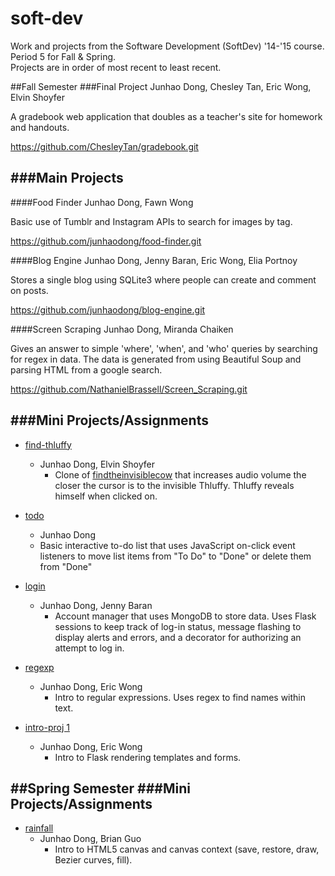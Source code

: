 soft-dev
=====
Work and projects from the Software Development (SoftDev) '14-'15 course.  
Period 5 for Fall & Spring.  
Projects are in order of most recent to least recent.

##Fall Semester
###Final Project
Junhao Dong, Chesley Tan, Eric Wong, Elvin Shoyfer

A gradebook web application that doubles as a teacher's site for homework and handouts.

https://github.com/ChesleyTan/gradebook.git


###Main Projects
------------
####Food Finder
Junhao Dong, Fawn Wong

Basic use of Tumblr and Instagram APIs to search for images by tag.

https://github.com/junhaodong/food-finder.git

####Blog Engine
Junhao Dong, Jenny Baran, Eric Wong, Elia Portnoy

Stores a single blog using SQLite3 where people can create and comment on posts.

https://github.com/junhaodong/blog-engine.git

####Screen Scraping
Junhao Dong, Miranda Chaiken

Gives an answer to simple 'where', 'when', and 'who' queries by searching for regex in data. The data is generated from using Beautiful Soup and parsing HTML from a google search.

https://github.com/NathanielBrassell/Screen_Scraping.git


###Mini Projects/Assignments
------------

- [find-thluffy](https://github.com/junhaodong/soft-dev/tree/master/assignments/find-thluffy)
	- Junhao Dong, Elvin Shoyfer
		- Clone of [findtheinvisiblecow](findtheinvisiblecow.com) that increases audio volume the closer the cursor is to the invisible Thluffy. Thluffy reveals himself when clicked on.

- [todo](https://github.com/junhaodong/soft-dev/tree/master/assignments/todo)
	- Junhao Dong
    - Basic interactive to-do list that uses JavaScript on-click event listeners to move list items from "To Do" to "Done" or delete them from "Done"

- [login](https://github.com/junhaodong/soft-dev/tree/master/assignments/login)
  - Junhao Dong, Jenny Baran
    - Account manager that uses MongoDB to store data. Uses Flask sessions to keep track of log-in status, message flashing to display alerts and errors, and a decorator for authorizing an attempt to log in.
    
- [regexp](https://github.com/junhaodong/soft-dev/tree/master/regexp)
  - Junhao Dong, Eric Wong
    - Intro to regular expressions. Uses regex to find names within text.
    
- [intro-proj 1](https://github.com/junhaodong/soft-dev/tree/master/intro-proj-1)
  - Junhao Dong, Eric Wong
    - Intro to Flask rendering templates and forms.



##Spring Semester
###Mini Projects/Assignments
------------

- [rainfall](https://github.com/junhaodong/soft-dev/tree/master/assignments/rainfall)
	- Junhao Dong, Brian Guo
		- Intro to HTML5 canvas and canvas context (save, restore, draw, Bezier curves, fill).
